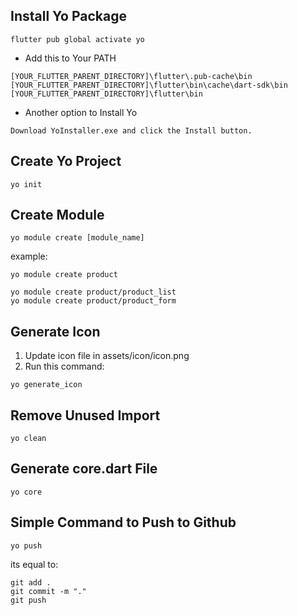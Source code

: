 ## Install Yo Package
```
flutter pub global activate yo
```

- Add this to Your PATH
```
[YOUR_FLUTTER_PARENT_DIRECTORY]\flutter\.pub-cache\bin
[YOUR_FLUTTER_PARENT_DIRECTORY]\flutter\bin\cache\dart-sdk\bin
[YOUR_FLUTTER_PARENT_DIRECTORY]\flutter\bin
```

- Another option to Install Yo
```
Download YoInstaller.exe and click the Install button.
```
[Download Yo-Installer]: https://github.com/codekaze/yo_installer/raw/master/YoInstaller/bin/Debug/YoInstaller.exe

## Create Yo Project
```
yo init
```


## Create Module
```
yo module create [module_name]
```

example:
```
yo module create product
```

```
yo module create product/product_list
yo module create product/product_form
```

## Generate Icon
1. Update icon file in assets/icon/icon.png
2. Run this command:
```
yo generate_icon
```

## Remove Unused Import
```
yo clean
```


## Generate core.dart File
```
yo core
```

## Simple Command to Push to Github
```
yo push
```

its equal to:
```
git add .
git commit -m "."
git push
```